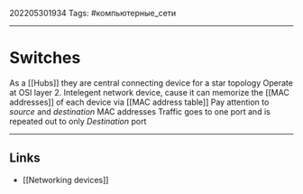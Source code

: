 202205301934
Tags: #компьютерные_сети

---

# Switches
As a [[Hubs]] they are  central connecting device for a star topology
Operate at OSI layer 2.
Intelegent network device, cause it can memorize the [[MAC addresses]] of each device via [[MAC address table]]
Pay attention to *source* and *destination* MAC addresses
Traffic goes to one port and is repeated out to only *Destination* port

---
## Links
- [[Networking devices]]
